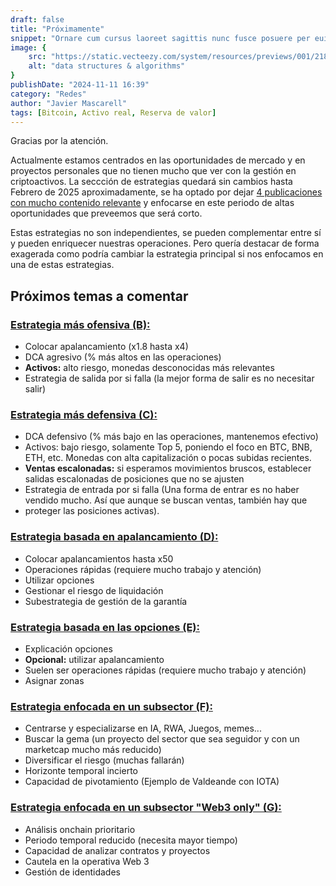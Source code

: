 ```yaml
---
draft: false
title: "Próximamente"
snippet: "Ornare cum cursus laoreet sagittis nunc fusce posuere per euismod dis vehicula a, semper fames lacus maecenas dictumst pulvinar neque enim non potenti. Torquent hac sociosqu eleifend potenti."
image: {
    src: "https://static.vecteezy.com/system/resources/previews/001/218/694/non_2x/under-construction-warning-sign-vector.jpg",
    alt: "data structures & algorithms"
}
publishDate: "2024-11-11 16:39"
category: "Redes"
author: "Javier Mascarell"
tags: [Bitcoin, Activo real, Reserva de valor]
---
```


<div
 class="mx-auto prose prose-lg mt-6 max-w-3xl prose-h3:underline prose-p:text-justify">

Gracias por la atención.

Actualmente estamos centrados en las oportunidades de mercado y en proyectos personales que no tienen mucho que 
ver con la gestión en criptoactivos. La seccción de estrategias quedará sin cambios hasta Febrero de 2025 aproximadamente, se ha
optado por dejar <a href="/estrategias" class="text-blue-500 underline">4 publicaciones con mucho contenido relevante</a> y enfocarse en este periodo de altas oportunidades que preveemos que será corto.

Estas estrategias no son independientes, se pueden complementar entre sí y pueden enriquecer nuestras operaciones. Pero quería destacar 
de forma exagerada como podría cambiar la estrategia principal si nos enfocamos en una de estas estrategias.

## Próximos temas a comentar

### **<u>Estrategia más ofensiva (B):</u>**
- Colocar apalancamiento (x1.8 hasta x4)
- DCA agresivo (% más altos en las operaciones)
- **Activos:** alto riesgo, monedas desconocidas más relevantes
- Estrategia de salida por si falla (la mejor forma de salir es no necesitar salir)

### **<u>Estrategia más defensiva (C):</u>**
- DCA defensivo (% más bajo en las operaciones, mantenemos efectivo)
- Activos: bajo riesgo, solamente Top 5, poniendo el foco en BTC, BNB, ETH, etc. Monedas con alta capitalización o pocas subidas recientes.
- **Ventas escalonadas:** si esperamos movimientos bruscos, establecer salidas escalonadas de posiciones que no se ajusten
- Estrategia de entrada por si falla (Una forma de entrar es no haber vendido mucho. Así que aunque se buscan ventas, también hay que 
- proteger las posiciones activas).
 
### **<u>Estrategia basada en apalancamiento (D):</u>**
- Colocar apalancamientos hasta x50
- Operaciones rápidas (requiere mucho trabajo y atención)
- Utilizar opciones
- Gestionar el riesgo de liquidación
- Subestrategia de gestión de la garantía

### **<u>Estrategia basada en las opciones (E):</u>**
- Explicación opciones
- **Opcional:** utilizar apalancamiento
- Suelen ser operaciones rápidas (requiere mucho trabajo y atención)
- Asignar zonas

### **<u>Estrategia enfocada en un subsector (F):</u>**
- Centrarse y especializarse en IA, RWA, Juegos, memes...
- Buscar la gema (un proyecto del sector que sea seguidor y con un marketcap mucho más reducido)
- Diversificar el riesgo (muchas fallarán)
- Horizonte temporal incierto
- Capacidad de pivotamiento (Ejemplo de Valdeande con IOTA)

### **<u>Estrategia enfocada en un subsector "Web3 only" (G):</u>**
- Análisis onchain prioritario
- Periodo temporal reducido (necesita mayor tiempo)
- Capacidad de analizar contratos y proyectos
- Cautela en la operativa Web 3
- Gestión de identidades


</div>